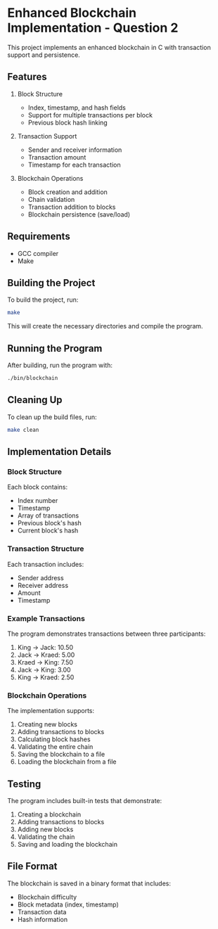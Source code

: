 # Enhanced Blockchain Implementation - Question 2

This project implements an enhanced blockchain in C with transaction support and persistence.

## Features

1. Block Structure
   - Index, timestamp, and hash fields
   - Support for multiple transactions per block
   - Previous block hash linking

2. Transaction Support
   - Sender and receiver information
   - Transaction amount
   - Timestamp for each transaction

3. Blockchain Operations
   - Block creation and addition
   - Chain validation
   - Transaction addition to blocks
   - Blockchain persistence (save/load)

## Requirements

- GCC compiler
- Make

## Building the Project

To build the project, run:

```bash
make
```

This will create the necessary directories and compile the program.

## Running the Program

After building, run the program with:

```bash
./bin/blockchain
```

## Cleaning Up

To clean up the build files, run:

```bash
make clean
```

## Implementation Details

### Block Structure

Each block contains:
- Index number
- Timestamp
- Array of transactions
- Previous block's hash
- Current block's hash

### Transaction Structure

Each transaction includes:
- Sender address
- Receiver address
- Amount
- Timestamp

### Example Transactions

The program demonstrates transactions between three participants:
1. King -> Jack: 10.50
2. Jack -> Kraed: 5.00
3. Kraed -> King: 7.50
4. Jack -> King: 3.00
5. King -> Kraed: 2.50

### Blockchain Operations

The implementation supports:
1. Creating new blocks
2. Adding transactions to blocks
3. Calculating block hashes
4. Validating the entire chain
5. Saving the blockchain to a file
6. Loading the blockchain from a file

## Testing

The program includes built-in tests that demonstrate:
1. Creating a blockchain
2. Adding transactions to blocks
3. Adding new blocks
4. Validating the chain
5. Saving and loading the blockchain

## File Format

The blockchain is saved in a binary format that includes:
- Blockchain difficulty
- Block metadata (index, timestamp)
- Transaction data
- Hash information 